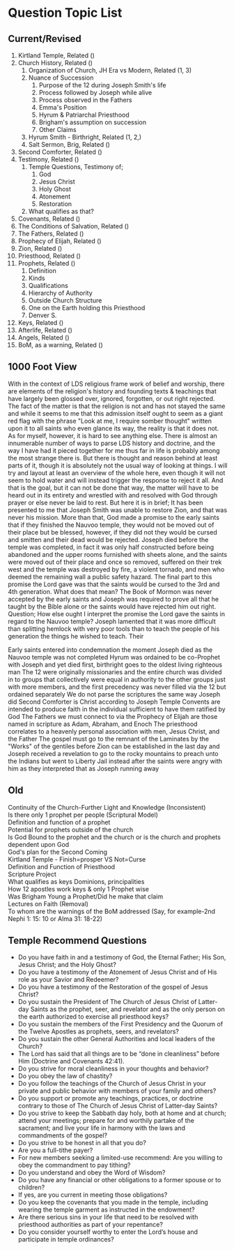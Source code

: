 # Question Topic List
## Current/Revised

1. Kirtland Temple, Related ()
2. Church History, Related ()
	1. Organization of Church, JH Era vs Modern, Related (1, 3)
	2. Nuance of Succession 
		1. Purpose of the 12 during Joseph Smith's life
		2. Process followed by Joseph while alive
		3. Process observed in the Fathers
		4. Emma's Position
		5. Hyrum & Patriarchal Priesthood
		6. Brigham's assumption on succession
		7. Other Claims
	3. Hyrum Smith - Birthright, Related (1, 2,)
	4. Salt Sermon, Brig, Related ()
4. Second Comforter, Related ()
5. Testimony, Related ()
	1. Temple Questions, Testimony of;
		1. God
		2. Jesus Christ
		3. Holy Ghost
		4. Atonement 
		5. Restoration
	2. What qualifies as that?
6. Covenants, Related ()
7. The Conditions of Salvation, Related ()
8. The Fathers, Related ()
9. Prophecy of Elijah, Related ()
10. Zion, Related ()
11. Priesthood, Related ()
12. Prophets, Related ()
	1. Definition
	2. Kinds
	3. Qualifications
	4. Hierarchy of Authority 
	5. Outside Church Structure
	6. One on the Earth holding this Priesthood
	7. Denver S.
13. Keys, Related ()
14. Afterlife, Related ()
15. Angels, Related ()
16. BoM, as a warning, Related ()

## 1000 Foot View
With in the context of LDS religious frame work of belief and worship, there are elements of the religion's history and founding texts & teachings that have largely been glossed over, ignored, forgotten, or out right rejected. The fact of the matter is that the religion is not and has not stayed the same and while it seems to me that this admission itself ought to seem as a giant red flag with the phrase "Look at me, I require somber thought" written upon it to all saints who even glance its way, the reality is that it does not. As for myself, however, it is hard to see anything else.
There is almost an innumerable number of ways to parse LDS history and doctrine, and the way I have had it pieced together for me thus far in life is probably among the most strange there is.  But there is thought and reason behind at least parts of it, though it is absolutely not the usual way of looking at things. I will try and layout at least an overview of the whole here, even though it will not seem to hold water and will instead trigger the response to reject it all.  And that is the goal, but it can not be done that way, the matter will have to be heard out in its entirety and wrestled with and resolved with God through prayer or else never be laid to rest. But here it is in brief;
It has been presented to me that Joseph Smith was unable to restore Zion, and that was never his mission.  More than that, God made a promise to the early saints that if they finished the Nauvoo temple, they would not be moved out of their place but be blessed, however, if they did not they would be cursed and smitten and their dead would be rejected.  Joseph died before the temple was completed, in fact it was only half constructed before being abandoned and the upper rooms furnished with sheets alone, and the saints were moved out of their place and once so removed, suffered on their trek west and the temple was destroyed by fire, a violent tornado, and men who deemed the remaining wall a public safety hazard. 
The final part to this promise the Lord gave was that the saints would be cursed to the 3rd and 4th generation.  What does that mean? The Book of Mormon was never accepted by the early saints and Joseph was required to prove all that he taught by the Bible alone or the saints would have rejected him out right.
Question; How else ought I interpret the promise the Lord gave the saints in regard to the Nauvoo temple?
Joseph lamented that it was more difficult than splitting hemlock with very poor tools than to teach the people of his generation the things he wished to teach.  Their

Early saints entered into condemnation the moment Joseph died as the Nauvoo temple was not completed
Hyrum was ordained to be co-Prophet with Joseph and yet died first, birthright goes to the oldest living righteous man
The 12 were originally missionaries and the entire church was divided in to groups that collectively were equal in authority to the other groups just with more members, and the first precedency was never filled via the 12 but ordained separately 
We do not parse the scriptures the same way Joseph did
Second Comforter is Christ according to Joseph
Temple Convents are intended to produce faith in the individual sufficient to have them ratified by God
The Fathers we must connect to via the Prophecy of Elijah are those named in scripture as Adam, Abraham, and Enoch
The priesthood correlates to a heavenly personal association with men, Jesus Christ, and the Father 
The gospel must go to the remnant of the Laminates by the "Works" of the gentiles before Zion can be established in the last day and Joseph received a revelation to go to the rocky mountains to preach unto the Indians but went to Liberty Jail instead after the saints were angry with him as they interpreted that as Joseph running away


## Old
Continuity of the Church-Further Light and Knowledge (Inconsistent)  
Is there only 1 prophet per people (Scriptural Model)  
Definition and function of a prophet  
Potential for prophets outside of the church  
Is God Bound to the prophet and the church or is the church and prophets dependent upon God  
God's plan for the Second Coming  
Kirtland Temple - Finish=prosper VS Not=Curse  
Definition and Function of Priesthood  
Scripture Project  
What qualifies as keys Dominions, principalities  
How 12 apostles work keys & only 1 Prophet wise  
Was Brigham Young a Prophet/Did he make that claim  
Lectures on Faith (Removal)  
To whom are the warnings of the BoM addressed (Say, for example-2nd Nephi 1: 15: 10 or Alma 31: 18-22)

## Temple Recommend Questions
- Do you have faith in and a testimony of God, the Eternal Father; His Son, Jesus Christ; and the Holy Ghost?
- Do you have a testimony of the Atonement of Jesus Christ and of His role as your Savior and Redeemer?
- Do you have a testimony of the Restoration of the gospel of Jesus Christ?
- Do you sustain the President of The Church of Jesus Christ of Latter-day Saints as the prophet, seer, and revelator and as the only person on the earth authorized to exercise all priesthood keys?
- Do you sustain the members of the First Presidency and the Quorum of the Twelve Apostles as prophets, seers, and revelators?
- Do you sustain the other General Authorities and local leaders of the Church?
- The Lord has said that all things are to be “done in cleanliness” before Him (Doctrine and Covenants 42:41).
- Do you strive for moral cleanliness in your thoughts and behavior?
- Do you obey the law of chastity?
- Do you follow the teachings of the Church of Jesus Christ in your private and public behavior with members of your family and others?
- Do you support or promote any teachings, practices, or doctrine contrary to those of The Church of Jesus Christ of Latter-day Saints?
- Do you strive to keep the Sabbath day holy, both at home and at church; attend your meetings; prepare for and worthily partake of the sacrament; and live your life in harmony with the laws and commandments of the gospel?
- Do you strive to be honest in all that you do?
- Are you a full-tithe payer?
- For new members seeking a limited-use recommend: Are you willing to obey the commandment to pay tithing?
- Do you understand and obey the Word of Wisdom?
- Do you have any financial or other obligations to a former spouse or to children?
- If yes, are you current in meeting those obligations?
- Do you keep the covenants that you made in the temple, including wearing the temple garment as instructed in the endowment?
- Are there serious sins in your life that need to be resolved with priesthood authorities as part of your repentance?
- Do you consider yourself worthy to enter the Lord’s house and participate in temple ordinances?